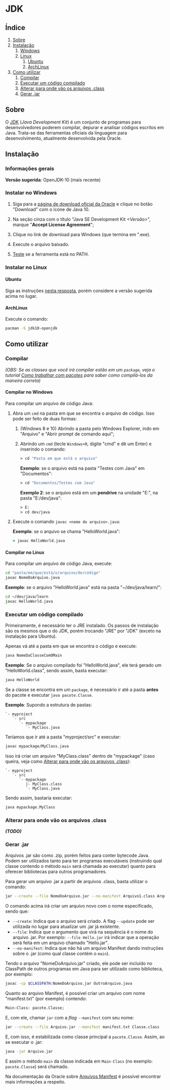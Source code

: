 JDK
===

Índice
------

1. [Sobre](#sobre)
2. [Instalação](#instalação)
   1. [Windows](#instalar-no-windows)
   2. [Linux](#instalar-no-linux)
       1. [Ubuntu](#ubuntu)
       2. [ArchLinux](#archlinux)
3. [Como utilizar](#como-utilizar)
   1. [Compilar](#compilar)
   2. [Executar um código compilado](#executar-um-código-compilado)
   3. [Alterar para onde vão os arquivos .class](#alterar-para-onde-vão-os-arquivos-class)
   4. [Gerar .jar](#gerar-jar)

Sobre
-----

O [JDK](http://www.oracle.com/technetwork/java/javase/overview/index.html)
(_Java Development Kit_) é um conjunto de programas para desenvolvedores
poderem compilar, depurar e analisar códigos escritos em Java. Trata-se das
ferramentas oficiais da linguagem para desenvolvimento, atualmente desenvolvida
pela Oracle.

Instalação
----------

### Informações gerais

**Versão sugerida**: OpenJDK-10 (mais recente)

### Instalar no Windows

1. Siga para a [página de download oficial da
   Oracle](http://www.oracle.com/technetwork/java/javase/downloads/index.html)
   e clique no botão "Download" com o ícone de Java 10.

2. Na seção cinza com o título "Java SE Development Kit _<Versão>_", marque
   "**Accept License Agreement**";

3. Clique no link de download para Windows (que termina em ".exe).

4. Execute o arquivo baixado.

5. [Teste](#como-utilizar) se a ferramenta está no PATH.

### Instalar no Linux

#### Ubuntu

Siga as instruções [nesta
resposta](https://stackoverflow.com/a/14788468/3326309), porém considere a
versão sugerida acima no lugar.

#### ArchLinux

Execute o comando:

```bash
pacman -S jdk10-openjdk
```

Como utilizar
-------------

### Compilar

_(OBS: Se as classes que você irá compilar estão em um `package`, veja o
tutorial [Como trabalhar com pacotes](/langs/java/xx-packages.md) para saber
como compilá-los da maneira correta)_

#### Compilar no Windows

Para compilar um arquivo de código Java:

1. Abra um `cmd` na pasta em que se encontra o arquivo de código. Isso pode ser
   feito de duas formas:

   1. (Windows 8 e 10) Abrindo a pasta pelo Windows Explorer, indo em "Arquivo"
      e "Abrir prompt de comando aqui";
   2. Abrindo um `cmd` (tecle `Windows+R`, digite "cmd" e dê um Enter) e
      inserindo o comando:

      ```bat
      > cd "Pasta em que está o arquivo"
      ```

      **Exemplo**: se o arquivo está na pasta "Testes com Java" em "Documentos":

      ```bat
      > cd "Documentos/Testes com Java"
      ```

      **Exemplo 2**: se o arquivo está em um **pendrive** na unidade "E:", na
      pasta "E:/dev/java":

      ```bat
      > E:
      > cd dev/java
      ```
2. Execute o comando `javac <nome do arquivo>.java`:

   **Exemplo**: se o arquivo se chama "HelloWorld.java":

   ```bat
   > javac HelloWorld.java
   ```

#### Compilar no Linux

Para compilar um arquivo de código Java, execute:

```bash
cd "pasta/em/que/está/o/arquivo/de/código"
javac NomeDoArquivo.java
```

**Exemplo**: se o arquivo "HelloWorld.java" está na pasta "~/dev/java/learn/":

```bash
cd ~/dev/java/learn
javac HelloWorld.java
```

### Executar um código compilado

Primeiramente, é necessário ter o JRE instalado. Os passos de instalação são os
mesmos que o do JDK, porém trocando "JRE" por "JDK" (exceto na instalação para
Ubuntu).

Apenas vá até a pasta em que se encontra o código e execute:

```bash
java NomeDaClasseComOMain
```

**Exemplo**: Se o arquivo compilado foi "HelloWorld.java", ele terá gerado um
"HelloWorld.class", sendo assim, basta executar:

```bash
java HelloWorld
```

Se a classe se encontra em um `package`, é necessário ir até a pasta **antes**
do pacote e executar `java pacote.Classe`.

**Exemplo**: Supondo a estrutura de pastas:

```text
`- myproject
   `- src
      `- mypackage
         `- MyClass.java
```

Teríamos que ir até a pasta "myproject/src" e executar:

```bash
javac mypackage/MyClass.java
```

Isso irá criar um arquivo "MyClass.class" dentro de "mypackage" (caso queira,
veja como [Alterar para onde vão os arquivos
.class](#alterar-para-onde-vão-os-arquivos-.class)):

```text
`- myproject
   `- src
      `- mypackage
         |- MyClass.class
         `- MyClass.java
```

Sendo assim, bastaria executar:

```bash
java mypackage.MyClass
```

### Alterar para onde vão os arquivos .class

_**(TODO)**_

### Gerar .jar

Arquivos .jar são como .zip, porém feitos para conter bytecode Java. Podem ser
utilizados tanto para ter programas executáveis (instruindo qual classe
contendo o método `main` será chamada ao executar) quanto para oferecer
bibliotecas para outros programadores.

Para gerar um arquivo .jar a partir de arquivos .class, basta utilizar o
comando:

```bash
jar --create --file NomeDoArquivo.jar --no-manifest Arquivo1.class Arquivo2.class ...
```

O comando acima irá criar um arquivo novo com o nome especificado, sendo que:

- `--create`: Indica que o arquivo será criado. A flag `--update` pode ser
  utilizada no lugar para atualizar um .jar já existente.
- `--file`: Indica que o argumento que virá na sequência é o nome do arquivo
  .jar. Por exemplo: `--file Hello.jar` irá indicar que a operação será feita
  em um arquivo chamado "Hello.jar".
- `--no-manifest`: Indica que não há um arquivo Manifest dando instruções
  sobre o .jar (como qual classe contém o `main`).

Tendo o arquivo "NomeDoArquivo.jar" criado, ele pode ser incluído no
ClassPath de outros programas em Java para ser utilizado como biblioteca, por
exemplo:

```bash
javac -cp $CLASSPATH:NomeDoArquivo.jar OutroArquivo.java
```

Quanto ao arquivo Manifest, é possível criar um arquivo com nome
"manifest.txt" (por exemplo) contendo:

```txt
Main-Class: pacote.Classe;
```

E, com ele, chamar `jar` com a _flag_ `--manifest` com seu nome:

```bash
jar --create --file Arquivo.jar --manifest manifest.txt Classe.class
```

E, com isso, é estabilizada como classe principal a `pacote.Classe`. Assim, ao se executar o .jar:

```bash
java -jar Arquivo.jar
```

E assim o método `main` da classe indicada em `Main-Class` (no exemplo:
`pacote.Classe`) será chamado.

Na documentação da Oracle sobre [Arquivos
Manifest](https://docs.oracle.com/javase/tutorial/deployment/jar/manifestindex.html)
é possível encontrar mais informações a respeito.
